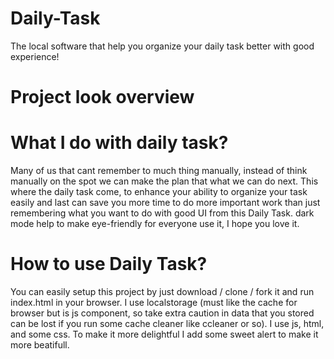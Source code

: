 # Daily-Task
The local software that help you organize your daily task better with good experience!

# Project look overview

# What I do with daily task?
Many of us that cant remember to much thing manually, instead of think manually on the spot we can make the plan that 
what we can do next. This where the daily task come, to enhance your ability to organize your task easily and last can
save you more time to do more important work than just remembering what you want to do with good UI from this Daily Task.
dark mode help to make eye-friendly for everyone use it, I hope you love it.

# How to use Daily Task?
You can easily setup this project by just download / clone / fork it and run index.html in your browser. I use localstorage (must like the cache for browser but is js component, so take extra caution in data that you stored can be lost if you run some cache cleaner like ccleaner or so). I use js, html, and some css. To make it more delightful I add some sweet alert to make it more beatifull.




